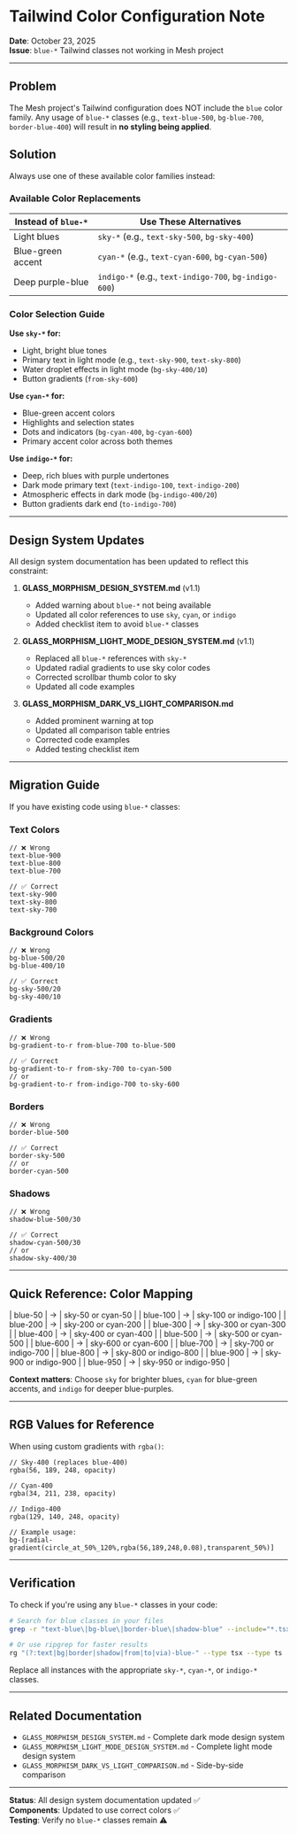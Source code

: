 # Tailwind Color Configuration Note

**Date**: October 23, 2025  
**Issue**: `blue-*` Tailwind classes not working in Mesh project

---

## Problem

The Mesh project's Tailwind configuration does NOT include the `blue` color family. Any usage of `blue-*` classes (e.g., `text-blue-500`, `bg-blue-700`, `border-blue-400`) will result in **no styling being applied**.

## Solution

Always use one of these available color families instead:

### Available Color Replacements

| Instead of `blue-*` | Use These Alternatives |
|---------------------|------------------------|
| Light blues | `sky-*` (e.g., `text-sky-500`, `bg-sky-400`) |
| Blue-green accent | `cyan-*` (e.g., `text-cyan-600`, `bg-cyan-500`) |
| Deep purple-blue | `indigo-*` (e.g., `text-indigo-700`, `bg-indigo-600`) |

### Color Selection Guide

**Use `sky-*` for:**
- Light, bright blue tones
- Primary text in light mode (e.g., `text-sky-900`, `text-sky-800`)
- Water droplet effects in light mode (`bg-sky-400/10`)
- Button gradients (`from-sky-600`)

**Use `cyan-*` for:**
- Blue-green accent colors
- Highlights and selection states
- Dots and indicators (`bg-cyan-400`, `bg-cyan-600`)
- Primary accent color across both themes

**Use `indigo-*` for:**
- Deep, rich blues with purple undertones
- Dark mode primary text (`text-indigo-100`, `text-indigo-200`)
- Atmospheric effects in dark mode (`bg-indigo-400/20`)
- Button gradients dark end (`to-indigo-700`)

---

## Design System Updates

All design system documentation has been updated to reflect this constraint:

1. **GLASS_MORPHISM_DESIGN_SYSTEM.md** (v1.1)
   - Added warning about `blue-*` not being available
   - Updated all color references to use `sky`, `cyan`, or `indigo`
   - Added checklist item to avoid `blue-*` classes

2. **GLASS_MORPHISM_LIGHT_MODE_DESIGN_SYSTEM.md** (v1.1)
   - Replaced all `blue-*` references with `sky-*`
   - Updated radial gradients to use sky color codes
   - Corrected scrollbar thumb color to sky
   - Updated all code examples

3. **GLASS_MORPHISM_DARK_VS_LIGHT_COMPARISON.md**
   - Added prominent warning at top
   - Updated all comparison table entries
   - Corrected code examples
   - Added testing checklist item

---

## Migration Guide

If you have existing code using `blue-*` classes:

### Text Colors
```tsx
// ❌ Wrong
text-blue-900
text-blue-800
text-blue-700

// ✅ Correct
text-sky-900
text-sky-800
text-sky-700
```

### Background Colors
```tsx
// ❌ Wrong
bg-blue-500/20
bg-blue-400/10

// ✅ Correct
bg-sky-500/20
bg-sky-400/10
```

### Gradients
```tsx
// ❌ Wrong
bg-gradient-to-r from-blue-700 to-blue-500

// ✅ Correct
bg-gradient-to-r from-sky-700 to-cyan-500
// or
bg-gradient-to-r from-indigo-700 to-sky-600
```

### Borders
```tsx
// ❌ Wrong
border-blue-500

// ✅ Correct
border-sky-500
// or
border-cyan-500
```

### Shadows
```tsx
// ❌ Wrong
shadow-blue-500/30

// ✅ Correct
shadow-cyan-500/30
// or
shadow-sky-400/30
```

---

## Quick Reference: Color Mapping

| blue-50   | → | sky-50 or cyan-50 |
| blue-100  | → | sky-100 or indigo-100 |
| blue-200  | → | sky-200 or cyan-200 |
| blue-300  | → | sky-300 or cyan-300 |
| blue-400  | → | sky-400 or cyan-400 |
| blue-500  | → | sky-500 or cyan-500 |
| blue-600  | → | sky-600 or cyan-600 |
| blue-700  | → | sky-700 or indigo-700 |
| blue-800  | → | sky-800 or indigo-800 |
| blue-900  | → | sky-900 or indigo-900 |
| blue-950  | → | sky-950 or indigo-950 |

**Context matters**: Choose `sky` for brighter blues, `cyan` for blue-green accents, and `indigo` for deeper blue-purples.

---

## RGB Values for Reference

When using custom gradients with `rgba()`:

```tsx
// Sky-400 (replaces blue-400)
rgba(56, 189, 248, opacity)

// Cyan-400
rgba(34, 211, 238, opacity)

// Indigo-400
rgba(129, 140, 248, opacity)

// Example usage:
bg-[radial-gradient(circle_at_50%_120%,rgba(56,189,248,0.08),transparent_50%)]
```

---

## Verification

To check if you're using any `blue-*` classes in your code:

```bash
# Search for blue classes in your files
grep -r "text-blue\|bg-blue\|border-blue\|shadow-blue" --include="*.tsx" --include="*.ts"

# Or use ripgrep for faster results
rg "(?:text|bg|border|shadow|from|to|via)-blue-" --type tsx --type ts
```

Replace all instances with the appropriate `sky-*`, `cyan-*`, or `indigo-*` classes.

---

## Related Documentation

- `GLASS_MORPHISM_DESIGN_SYSTEM.md` - Complete dark mode design system
- `GLASS_MORPHISM_LIGHT_MODE_DESIGN_SYSTEM.md` - Complete light mode design system
- `GLASS_MORPHISM_DARK_VS_LIGHT_COMPARISON.md` - Side-by-side comparison

---

**Status**: All design system documentation updated ✅  
**Components**: Updated to use correct colors ✅  
**Testing**: Verify no `blue-*` classes remain ⚠️
